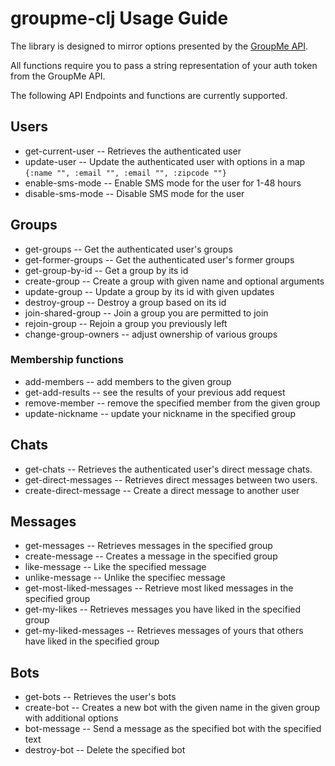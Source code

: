 # groupme-clj Usage Guide

The library is designed to mirror options presented by the [GroupMe API](https://dev.groupme.com/docs/v3).

All functions require you to pass a string representation of your auth token from the GroupMe API.
    
The following API Endpoints and functions are currently supported.

## Users
* get-current-user  -- Retrieves the authenticated user
* update-user  --  Update the authenticated user with options in a map `{:name "", :email "", :email "", :zipcode ""}`
* enable-sms-mode  --  Enable SMS mode for the user for 1-48 hours
* disable-sms-mode --  Disable SMS mode for the user
    
## Groups

* get-groups  --  Get the authenticated user's groups
* get-former-groups  --  Get the authenticated user's former groups
* get-group-by-id  --  Get a group by its id
* create-group  --  Create a group with given name and optional arguments
* update-group  --  Update a group by its id with given updates
* destroy-group  --  Destroy a group based on its id
* join-shared-group  --  Join a group you are permitted to join
* rejoin-group   --  Rejoin a group you previously left
* change-group-owners  --  adjust ownership of various groups

### Membership functions

* add-members  --  add members to the given group
* get-add-results  --  see the results of your previous add request
* remove-member  --  remove the specified member from the given group
* update-nickname  --  update your nickname in the specified group

        
## Chats

* get-chats  -- Retrieves the authenticated user's direct message chats.
* get-direct-messages  --  Retrieves direct messages between two users.
* create-direct-message  --  Create a direct message to another user

## Messages
* get-messages  --  Retrieves messages in the specified group
* create-message  --   Creates a message in the specified group
* like-message  --  Like the specified message
* unlike-message  --  Unlike the specifiec message
* get-most-liked-messages  --  Retrieve most liked messages in the specified group
* get-my-likes  --  Retrieves messages you have liked in the specified group
* get-my-liked-messages  --  Retrieves messages of yours that others have liked in the specified group

## Bots
* get-bots  --  Retrieves the user's bots
* create-bot  --  Creates a new bot with the given name in the given group with additional options
* bot-message  --  Send a message as the specified bot with the specified text
* destroy-bot  --  Delete the specified bot
